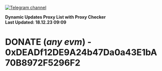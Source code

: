 [![Telegram channel](https://img.shields.io/endpoint?url=https://runkit.io/damiankrawczyk/telegram-badge/branches/master?url=https://t.me/n4z4v0d)](https://t.me/n4z4v0d) 

**Dynamic Updates Proxy List with Proxy Checker**  
**Last Updated: 18.12.23 09:09**

# DONATE (_any evm_) - 0xDEADf12DE9A24b47Da0a43E1bA70B8972F5296F2
